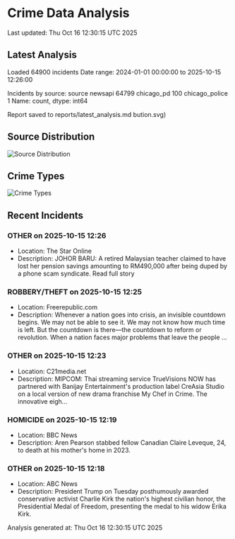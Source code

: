 # Crime Data Analysis
Last updated: Thu Oct 16 12:30:15 UTC 2025

## Latest Analysis

Loaded 64900 incidents
Date range: 2024-01-01 00:00:00 to 2025-10-15 12:26:00

Incidents by source:
source
newsapi           64799
chicago_pd          100
chicago_police        1
Name: count, dtype: int64

Report saved to reports/latest_analysis.md
bution.svg)

## Source Distribution
![Source Distribution](images/source_distribution.svg)

## Crime Types
![Crime Types](images/crime_types.svg)

## Recent Incidents

### OTHER on 2025-10-15 12:26
- Location: The Star Online
- Description: JOHOR BARU: A retired Malaysian teacher claimed to have lost her pension savings amounting to RM490,000 after being duped by a phone scam syndicate. Read full story


### ROBBERY/THEFT on 2025-10-15 12:25
- Location: Freerepublic.com
- Description: Whenever a nation goes into crisis, an invisible countdown begins. We may not be able to see it. We may not know how much time is left. But the countdown is there—the countdown to reform or revolution. When a nation faces major problems that leave the people …


### OTHER on 2025-10-15 12:23
- Location: C21media.net
- Description: MIPCOM: Thai streaming service TrueVisions NOW has partnered with Banijay Entertainment's production label CreAsia Studio on a local version of new drama franchise My Chef in Crime. The innovative eigh...


### HOMICIDE on 2025-10-15 12:19
- Location: BBC News
- Description: Aren Pearson stabbed fellow Canadian Claire Leveque, 24, to death at his mother's home in 2023.


### OTHER on 2025-10-15 12:18
- Location: ABC News
- Description: President Trump on Tuesday posthumously awarded conservative activist Charlie Kirk the nation's highest civilian honor, the Presidential Medal of Freedom, presenting the medal to his widow Erika Kirk.

Analysis generated at: Thu Oct 16 12:30:15 UTC 2025
